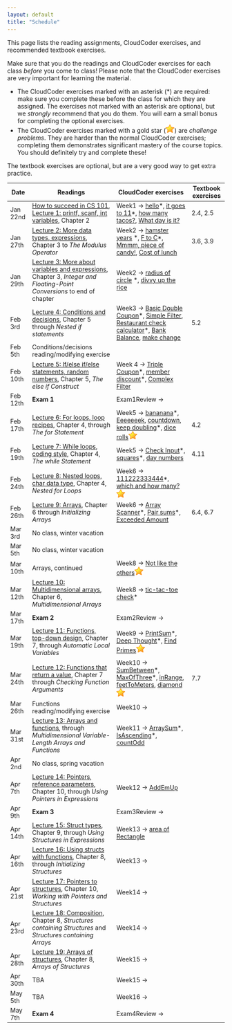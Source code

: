 ```yaml
---
layout: default
title: "Schedule"
---
```


This page lists the reading assignments, CloudCoder exercises, and recommended textbook exercises.

Make sure that you do the readings and CloudCoder exercises for each class *before* you come to class!  Please note that the CloudCoder exercises are very important for learning the material.

* The CloudCoder exercises marked with an asterisk (\*) are required: make sure you complete these before the class for which they are assigned.  The exercises not marked with an asterisk are optional, but we *strongly* recommend that you do them.  You will earn a small bonus for completing the optional exercises.
* The CloudCoder exercises marked with a gold star (![gold star](img/goldstar-tiny.png)) are *challenge problems*.  They are harder than the normal CloudCoder exercises; completing them demonstrates significant mastery of the course topics.  You should definitely try and complete these!

The textbook exercises are optional, but are a very good way to get extra practice.

Date | Readings | CloudCoder exercises | Textbook exercises
---- | -------- | -------------------- | ------------------
Jan 22nd | [How to succeed in CS 101](success.html), [Lecture 1: printf, scanf, int variables](lectures/lecture01.html), Chapter 2 | Week1 &rarr; [hello](https://cs.ycp.edu/cloudcoder/#exercise?c=8,p=202)\*, [it goes to 11](https://cs.ycp.edu/cloudcoder/#exercise?c=8,p=203)\*, [how many tacos?](https://cs.ycp.edu/cloudcoder/#exercise?c=8,p=204), [What day is it?](https://cs.ycp.edu/cloudcoder/#exercise?c=8,p=205) | 2.4, 2.5
Jan 27th | [Lecture 2: More data types, expressions](lectures/lecture02.html), Chapter 3 to *The Modulus Operator* | Week2 &rarr; [hamster years](https://cs.ycp.edu/cloudcoder/#exercise?c=8,p=206) \*, [F to C](https://cs.ycp.edu/cloudcoder/#exercise?c=8,p=207)\*, [Mmmm, piece of candy!](https://cs.ycp.edu/cloudcoder/#exercise?c=8,p=208), [Cost of lunch](https://cs.ycp.edu/cloudcoder/#exercise?c=8,p=209) | 3.6, 3.9
Jan 29th | [Lecture 3: More about variables and expressions](lectures/lecture03.html), Chapter 3, *Integer and Floating-Point Conversions* to end of chapter | Week2 &rarr; [radius of circle](https://cs.ycp.edu/cloudcoder/#exercise?c=8,p=210) \*, [divvy up the rice](https://cs.ycp.edu/cloudcoder/#exercise?c=8,p=211) | 
Feb 3rd | [Lecture 4: Conditions and decisions](lectures/lecture04.html), Chapter 5 through *Nested if statements* | Week3 &rarr; [Basic Double Coupon](https://cs.ycp.edu/cloudcoder/#exercise?c=8,p=212)\*, [Simple Filter](https://cs.ycp.edu/cloudcoder/#exercise?c=8,p=213), [Restaurant check calculator](https://cs.ycp.edu/cloudcoder/#exercise?c=8,p=215)\*, [Bank Balance](https://cs.ycp.edu/cloudcoder/#exercise?c=8,p=214), [make change](https://cs.ycp.edu/cloudcoder/#exercise?c=8,p=249) | 5.2
Feb 5th | Conditions/decisions reading/modifying exercise | &nbsp; | 
Feb 10th | [Lecture 5: If/else if/else statements, random numbers](lectures/lecture05.html), Chapter 5, *The else if Construct* | Week 4 &rarr; [Triple Coupon](https://cs.ycp.edu/cloudcoder/#exercise?c=8,p=216)\*, [member discount](https://cs.ycp.edu/cloudcoder/#exercise?c=8,p=217)\*, [Complex Filter](https://cs.ycp.edu/cloudcoder/#exercise?c=8,p=218) | 
Feb 12th | **Exam 1** | Exam1Review &rarr;
Feb 17th | [Lecture 6: For loops, loop recipes](lectures/lecture06.html), Chapter 4, through *The for Statement* | Week5 &rarr; [bananana](https://cs.ycp.edu/cloudcoder/#exercise?c=8,p=219)\*, [Eeeeeeek](https://cs.ycp.edu/cloudcoder/#exercise?c=8,p=248), [countdown](https://cs.ycp.edu/cloudcoder/#exercise?c=8,p=220), [keep doubling](https://cs.ycp.edu/cloudcoder/#exercise?c=8,p=221)\*, [dice rolls](https://cs.ycp.edu/cloudcoder/#exercise?c=8,p=250)![gold star](img/goldstar-tiny.png) | 4.2
Feb 19th | [Lecture 7: While loops, coding style](lectures/lecture07.html), Chapter 4, *The while Statement* | Week5 &rarr; [Check Input](https://cs.ycp.edu/cloudcoder/#exercise?c=8,p=222)\*, [squares](https://cs.ycp.edu/cloudcoder/#exercise?c=8,p=223)\*, [day numbers](https://cs.ycp.edu/cloudcoder/#exercise?c=8,p=224) | 4.11
Feb 24th | [Lecture 8: Nested loops, char data type](lectures/lecture08.html), Chapter 4, *Nested for Loops* | Week6 &rarr; [111222333444](https://cs.ycp.edu/cloudcoder/#exercise?c=8,p=225)\*, [which and how many?](https://cs.ycp.edu/cloudcoder/#exercise?c=8,p=226)![gold star](img/goldstar-tiny.png) | 
Feb 26th | [Lecture 9: Arrays](lectures/lecture09.html), Chapter 6 through *Initializing Arrays* | Week6 &rarr; [Array Scanner](https://cs.ycp.edu/cloudcoder/#exercise?c=8,p=227)\*, [Pair sums](https://cs.ycp.edu/cloudcoder/#exercise?c=8,p=228)\*, [Exceeded Amount](https://cs.ycp.edu/cloudcoder/#exercise?c=8,p=229) | 6.4, 6.7
Mar 3rd | No class, winter vacation | &nbsp; | &nbsp;
Mar 5th | No class, winter vacation | &nbsp; | &nbsp;
Mar 10th | Arrays, continued | Week8 &rarr; [Not like the others](https://cs.ycp.edu/cloudcoder/#exercise?c=8,p=230)![gold star](img/goldstar-tiny.png) | 
Mar 12th | [Lecture 10: Multidimensional arrays](lectures/lecture10.html), Chapter 6, *Multidimensional Arrays* | Week8 &rarr; [tic-tac-toe check](https://cs.ycp.edu/cloudcoder/#exercise?c=8,p=258)\* | 
Mar 17th | **Exam 2** | Exam2Review &rarr;
Mar 19th | [Lecture 11: Functions, top-down design](lectures/lecture11.html), Chapter 7, through *Automatic Local Variables* | Week9 &rarr;  [PrintSum](https://cs.ycp.edu/cloudcoder/#exercise?c=8,p=231)\*, [Deep Thought](https://cs.ycp.edu/cloudcoder/#exercise?c=8,p=232)\*, [Find Primes](https://cs.ycp.edu/cloudcoder/#exercise?c=8,p=233)![gold star](img/goldstar-tiny.png) | 
Mar 24th | [Lecture 12: Functions that return a value](lectures/lecture12.html), Chapter 7 through *Checking Function Arguments* | Week10 &rarr; [SumBetween](https://cs.ycp.edu/cloudcoder/#exercise?c=8,p=237)\*, [MaxOfThree](https://cs.ycp.edu/cloudcoder/#exercise?c=8,p=238)\*, [inRange](https://cs.ycp.edu/cloudcoder/#exercise?c=8,p=256), [feetToMeters](https://cs.ycp.edu/cloudcoder/#exercise?c=8,p=255), [diamond](https://cs.ycp.edu/cloudcoder/#exercise?c=8,p=257)![gold star](img/goldstar-tiny.png) | 7.7
Mar 26th | Functions reading/modifying exercise | Week10 &rarr; | &nbsp;
Mar 31st | [Lecture 13: Arrays and functions](lectures/lecture13.html), through *Multidimensional Variable-Length Arrays and Functions* | Week11 &rarr; [ArraySum](https://cs.ycp.edu/cloudcoder/#exercise?c=8,p=234)\*, [IsAscending](https://cs.ycp.edu/cloudcoder/#exercise?c=8,p=236)\*, [countOdd](https://cs.ycp.edu/cloudcoder/#exercise?c=8,p=235) | 
Apr 2nd | No class, spring vacation | &nbsp; | &nbsp;
Apr 7th | [Lecture 14: Pointers, reference parameters](lectures/lecture14.html), Chapter 10, through *Using Pointers in Expressions* | Week12 &rarr; [AddEmUp](https://cs.ycp.edu/cloudcoder/#exercise?c=8,p=239) | 
Apr 9th | **Exam 3** | Exam3Review &rarr; | &nbsp;
Apr 14th | [Lecture 15: Struct types](lectures/lecture15.html), Chapter 9, through *Using Structures in Expressions* | Week13 &rarr; [area of Rectangle](https://cs.ycp.edu/cloudcoder/#exercise?c=8,p=240) | 
Apr 16th | [Lecture 16: Using structs with functions](lectures/lecture16.html), Chapter 8, through *Initializing Structures* | Week13 &rarr; | 
Apr 21st | [Lecture 17: Pointers to structures](lectures/lecture17.html), Chapter 10, *Working with Pointers and Structures* | Week14 &rarr; | 
Apr 23rd | [Lecture 18: Composition](lectures/lecture18.html), Chapter 8, *Structures containing Structures* and *Structures containing Arrays* | Week14 &rarr; | 
Apr 28th | [Lecture 19: Arrays of structures](lectures/lecture19.html), Chapter 8, *Arrays of Structures* | Week15 &rarr; | 
Apr 30th | TBA | Week15 &rarr; | &nbsp;
May 5th | TBA | Week16 &rarr; | &nbsp;
May 7th | **Exam 4** | Exam4Review &rarr; | &nbsp;
